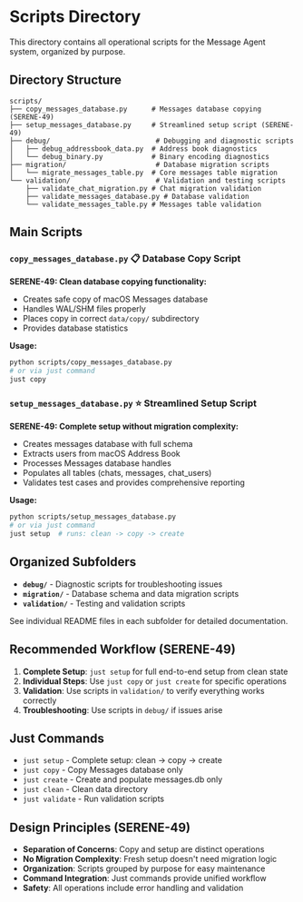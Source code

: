# Scripts Directory

This directory contains all operational scripts for the Message Agent system, organized by purpose.

## Directory Structure

```
scripts/
├── copy_messages_database.py      # Messages database copying (SERENE-49)
├── setup_messages_database.py     # Streamlined setup script (SERENE-49)
├── debug/                          # Debugging and diagnostic scripts
│   ├── debug_addressbook_data.py  # Address book diagnostics
│   └── debug_binary.py            # Binary encoding diagnostics
├── migration/                      # Database migration scripts
│   └── migrate_messages_table.py  # Core messages table migration
└── validation/                     # Validation and testing scripts
    ├── validate_chat_migration.py # Chat migration validation
    ├── validate_messages_database.py # Database validation
    └── validate_messages_table.py # Messages table validation
```

## Main Scripts

### `copy_messages_database.py` 📋 **Database Copy Script**
**SERENE-49: Clean database copying functionality:**
- Creates safe copy of macOS Messages database
- Handles WAL/SHM files properly
- Places copy in correct `data/copy/` subdirectory
- Provides database statistics

**Usage:**
```bash
python scripts/copy_messages_database.py
# or via just command
just copy
```

### `setup_messages_database.py` ⭐ **Streamlined Setup Script**
**SERENE-49: Complete setup without migration complexity:**
- Creates messages database with full schema
- Extracts users from macOS Address Book  
- Processes Messages database handles
- Populates all tables (chats, messages, chat_users)
- Validates test cases and provides comprehensive reporting

**Usage:**
```bash
python scripts/setup_messages_database.py
# or via just command
just setup  # runs: clean -> copy -> create
```

## Organized Subfolders

- **`debug/`** - Diagnostic scripts for troubleshooting issues
- **`migration/`** - Database schema and data migration scripts  
- **`validation/`** - Testing and validation scripts

See individual README files in each subfolder for detailed documentation.

## Recommended Workflow (SERENE-49)

1. **Complete Setup**: `just setup` for full end-to-end setup from clean state
2. **Individual Steps**: Use `just copy` or `just create` for specific operations
3. **Validation**: Use scripts in `validation/` to verify everything works correctly
4. **Troubleshooting**: Use scripts in `debug/` if issues arise

## Just Commands

- `just setup` - Complete setup: clean -> copy -> create
- `just copy` - Copy Messages database only
- `just create` - Create and populate messages.db only  
- `just clean` - Clean data directory
- `just validate` - Run validation scripts

## Design Principles (SERENE-49)

- **Separation of Concerns**: Copy and setup are distinct operations
- **No Migration Complexity**: Fresh setup doesn't need migration logic
- **Organization**: Scripts grouped by purpose for easy maintenance
- **Command Integration**: Just commands provide unified workflow
- **Safety**: All operations include error handling and validation